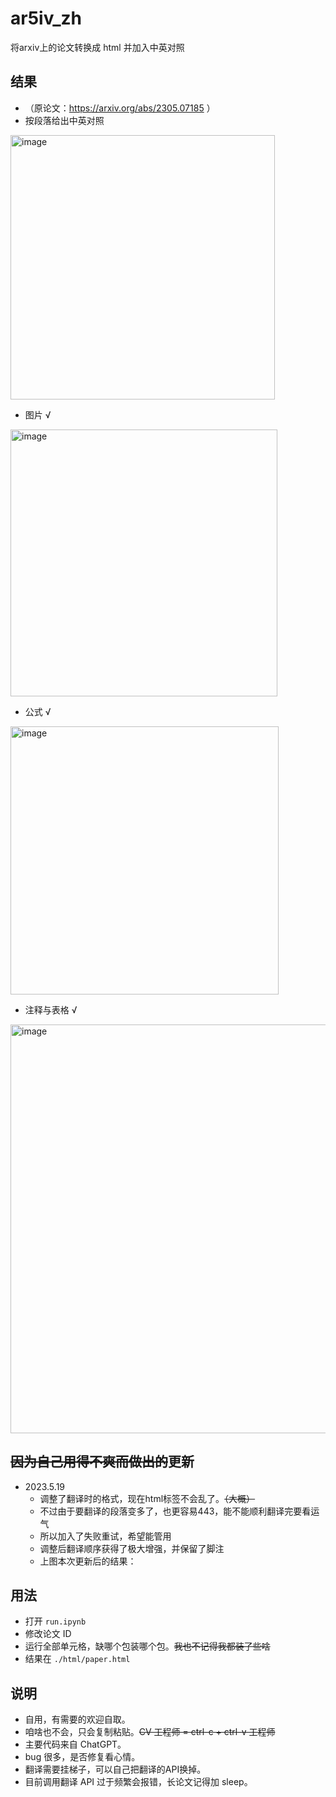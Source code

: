 # ar5iv_zh
 将arxiv上的论文转换成 html 并加入中英对照

 ## 结果
 - （原论文：https://arxiv.org/abs/2305.07185 ）
 - 按段落给出中英对照
 
 <img width="423" alt="image" src="https://github.com/2793145003/ar5iv_zh/assets/24595900/486a6f2c-74bf-4ed4-8fe4-6f85502f4e69">
 
 - 图片 √
 
 <img width="427" alt="image" src="https://github.com/2793145003/ar5iv_zh/assets/24595900/f0b403aa-8f9e-4e94-9b0e-f175cf6dec83">
 
 - 公式 √
 
 <img width="429" alt="image" src="https://github.com/2793145003/ar5iv_zh/assets/24595900/91dc7983-0b50-4d48-9b54-38e9da43f0ef">
 
 - 注释与表格 √

<img width="654" alt="image" src="https://github.com/2793145003/ar5iv_zh/assets/24595900/f09ed19b-f4dd-4c94-a6b4-33db31bd30e7">

## ~~因为自己用得不爽而做出的~~更新
- 2023.5.19
    - 调整了翻译时的格式，现在html标签不会乱了。~~（大概）~~
    - 不过由于要翻译的段落变多了，也更容易443，能不能顺利翻译完要看运气
    - 所以加入了失败重试，希望能管用
    - 调整后翻译顺序获得了极大增强，并保留了脚注
    - 上图本次更新后的结果：


 ## 用法
 - 打开 `run.ipynb`
 - 修改论文 ID
 - 运行全部单元格，缺哪个包装哪个包。~~我也不记得我都装了些啥~~
 - 结果在 `./html/paper.html`

## 说明
- 自用，有需要的欢迎自取。
- 咱啥也不会，只会复制粘贴。~~CV 工程师 = ctrl-c + ctrl-v 工程师~~
- 主要代码来自 ChatGPT。
- bug 很多，是否修复看心情。
- 翻译需要挂梯子，可以自己把翻译的API换掉。
- 目前调用翻译 API 过于频繁会报错，长论文记得加 sleep。
